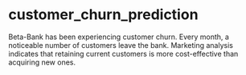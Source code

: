# customer_churn_prediction
Beta-Bank has been experiencing customer churn. Every month, a noticeable number of customers leave the bank. Marketing analysis indicates that retaining current customers is more cost-effective than acquiring new ones. 
